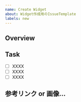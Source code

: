 ```yaml
---
name: Create Widget
about: Widget作成用のIssueTemplate
labels: new
---
```


## Overview

## Task
- [ ] XXXX
- [ ] XXXX
- [ ] XXXX

## 参考リンク or 画像...